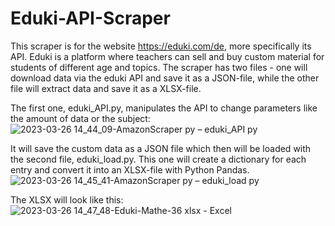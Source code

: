 # Eduki-API-Scraper

This scraper is for the website https://eduki.com/de, more specifically its API.
Eduki is a platform where teachers can sell and buy custom material for students of different age and topics.
The scraper has two files - one will download data via the eduki API and save it as a JSON-file, while the other file will extract data and save it as a XLSX-file.

The first one, eduki_API.py, manipulates the API to change parameters like the amount of data or the subject:
![2023-03-26 14_44_09-AmazonScraper py – eduki_API py](https://user-images.githubusercontent.com/91540358/227776847-b5043373-81f1-4eac-849a-358795a6d2be.png)

It will save the custom data as a JSON file which then will be loaded with the second file, eduki_load.py.
This one will create a dictionary for each entry and convert it into an XLSX-file with Python Pandas.
![2023-03-26 14_45_41-AmazonScraper py – eduki_load py](https://user-images.githubusercontent.com/91540358/227777088-62ac4225-905e-4adc-a410-5636c53bc797.png)

The XLSX will look like this:
![2023-03-26 14_47_48-Eduki-Mathe-36 xlsx - Excel](https://user-images.githubusercontent.com/91540358/227777117-53526468-7874-4c55-b225-f734ed9fe5f5.png)

